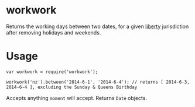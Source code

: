 workwork
========

Returns the working days between two dates, for a given [liberty](https://www.npmjs.org/package/liberty) jurisdiction after removing holidays and weekends.

Usage
=====

    var workwork = require('workwork');

    workwork('nz').between('2014-6-1', '2014-6-4'); // returns [ 2014-6-3, 2014-6-4 ], excluding the Sunday & Queens Birthday

Accepts anything `moment` will accept. Returns `Date` objects.
